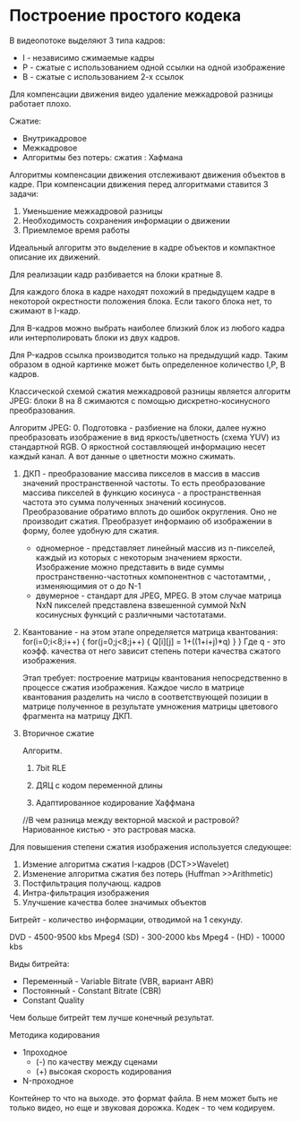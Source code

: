 # Построение простого кодека

В видеопотоке выделяют 3 типа кадров: 
- I - независимо сжимаемые кадры
- P - сжатые с использованием одной ссылки на одной изображение
- B - сжатые с использованием 2-х ссылок

Для компенсации движения видео удаление межкадровой разницы работает плохо. 

Сжатие: 
- Внутрикадровое
- Межкадровое 
- Алгоритмы без потерь: сжатия : Хафмана 

Алгоритмы компенсации движения отслеживают движения объектов в кадре. 
При компенсации движения перед алгоритмами ставится 3 задачи: 
1. Уменьшение межкадровой разницы
2. Необходимость сохранения информации о движении
3. Приемлемое время работы 

Идеальный алгоритм это выделение в кадре объектов и компактное описание их движений. 

Для реализации кадр разбивается на блоки кратные 8. 

Для каждого блока в кадре находят похожий в предыдущем кадре в некоторой окрестности положения блока. Если такого блока нет, то сжимают в I-кадр. 

Для B-кадров можно выбрать наиболее близкий блок из любого кадра или интерполировать блоки из двух кадров. 

Для P-кадров ссылка производится только на предыдущий кадр. Таким образом в одной картинке может быть определенное количество I,P, B кадров. 

Классической схемой сжатия межкадровой разницы является алгоритм JPEG: блоки 8 на 8 сжимаются с помощью дискретно-косинусного преобразования. 

Алгоритм JPEG:
0. Подготовка - разбиение на блоки, далее нужно преобразовать изображение в вид яркость/цветность (схема YUV) из стандартной RGB. О яркостной составляющей информацию несет каждый канал. А вот данные о цветности можно сжимать.  
1. ДКП - преобразование массива пикселов в массив в массив значений пространственной частоты. То есть преобразование массива пикселей в функцию косинуса - а пространственная частота это сумма полученных значений косинусов. Преобразование обратимо вплоть до ошибок округления. Оно не производит сжатия. Преобразует информаию об изображении в форму, более удобную для сжатия. 
    - одномерное - представляет линейный массив из n-пикселей, каждый из которых с некоторым значением яркости. Изображение можно представить в виде суммы пространственно-частотных компонентнов с частотамтми, , изменяющимия от о до N-1
    - двумерное - стандарт для JPEG, MPEG. В этом случае матрица NxN пикселей представлена взвешенной суммой NxN косинусных функций с различными частотатами. 
2. Квантование - на этом этапе определяется матрица квантования: 
    for(i=0;i<8;i++)
    {
        for(j=0;j<8;j++)
        {
            Q[i][j] = 1+((1+i+j)*q)
        }
    }
    Где q - это коэфф. качества от него зависит степень потери качества сжатого изображения.

    Этап требует: построение матрицы квантования непосредственно в процессе сжатия изображения.
    Каждое число в матрице квантования разделить на число в соответствующей позиции в матрице полученное в результате умножения матрицы цветового фрагмента на матрицу ДКП.  
3. Вторичное сжатие

    Алгоритм. 
    1. 7bit RLE

    2. ДЯЦ c кодом переменной длины

    3. Адаптированное кодирование Хаффмана

    //В чем разница между векторной маской и растровой? Нариованное кистью - это растровая маска. 

Для повышения степени сжатия изображения используется следующее: 
1. Измение алгоритма сжатия I-кадров (DCT>>Wavelet)
2. Изменение алгоритма сжатия без потерь (Huffman >>Arithmetic)
3. Постфильтрация получающ. кадров
4. Интра-фильтрация изображения
5. Улучшение качества более значимых объектов

Битрейт - количество информации, отводимой на 1 секунду. 

DVD - 4500-9500 kbs
Mpeg4 (SD) - 300-2000 kbs
Mpeg4 - (HD) - 10000 kbs

Виды битрейта: 

- Переменный - Variable Bitrate (VBR, вариант ABR)
- Постоянный - Constant Bitrate (CBR)
- Constant Quality

Чем больше битрейт тем лучше конечный результат. 

Методика кодирования
- 1проходное 
    - (-) по качеству между сценами
    + (+) высокая скорость кодирования
- N-проходное

Контейнер то что на выходе. это формат файла. В нем может быть не только видео, но еще и звуковая дорожка. 
Кодек - то чем кодируем. 







